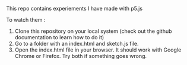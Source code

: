 This repo contains experiements I have made with p5.js

To watch them :
1. Clone this repository on your local system (check out the github documentation to learn how to do it)
2. Go to a folder with an index.html and sketch.js file.
3. Open the index.html file in your browser. It should work with Google Chrome or Firefox. Try both if something goes wrong.

